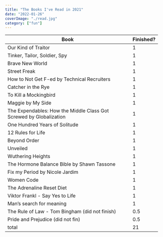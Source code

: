 ```yaml
---
title: "The Books I've Read in 2021"
date: "2022-01-26"
coverImage: "./read.jpg"
category: ["fun"]
---
```


| Book                                                               | Finished? |
| ------------------------------------------------------------------ | --------- |
| Our Kind of Traitor                                                | 1         |
| Tinker, Tailor, Soldier, Spy                                       | 1         |
| Brave New World                                                    | 1         |
| Street Freak                                                       | 1         |
| How to Not Get F-ed by Technical Recruiters                        | 1         |
| Catcher in the Rye                                                 | 1         |
| To Kill a Mockingbird                                              | 1         |
| Maggie by My Side                                                  | 1         |
| The Expendables: How the Middle Class Got Screwed by Globalization | 1         |
| One Hundred Years of Solitude                                      | 1         |
| 12 Rules for Life                                                  | 1         |
| Beyond Order                                                       | 1         |
| Unveiled                                                           | 1         |
| Wuthering Heights                                                  | 1         |
| The Hormone Balance Bible by Shawn Tassone                         | 1         |
| Fix my Period by Nicole Jardim                                     | 1         |
| Women Code                                                         | 1         |
| The Adrenaline Reset Diet                                          | 1         |
| Viktor Frankl - Say Yes to Life                                    | 1         |
| Man’s search for meaning                                           | 1         |
| The Rule of Law - Tom Bingham (did not finish)                     | 0.5       |
| Pride and Prejudice (did not fin)                                  | 0.5       |
| total                                                              | 21        |
